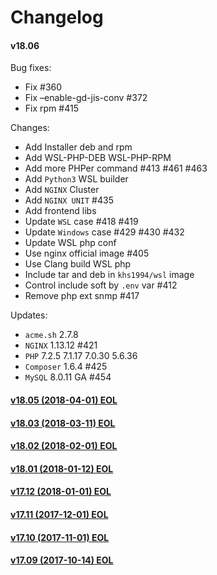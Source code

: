 Changelog
==============

#### v18.06

Bug fixes:
* Fix #360
* Fix –enable-gd-jis-conv #372
* Fix rpm #415

Changes:
* Add Installer deb and rpm
* Add WSL-PHP-DEB WSL-PHP-RPM
* Add more PHPer command #413 #461 #463
* Add `Python3` WSL builder
* Add `NGINX` Cluster
* Add `NGINX UNIT` #435
* Add frontend libs
* Update `WSL` case #418 #419
* Update `Windows` case #429 #430 #432
* Update WSL php conf
* Use nginx official image #405
* Use Clang build WSL php
* Include tar and deb in `khs1994/wsl` image
* Control include soft by `.env` var #412
* Remove php ext snmp #417

Updates:

* `acme.sh` 2.7.8
* `NGINX` 1.13.12 #421
* `PHP` 7.2.5 7.1.17 7.0.30 5.6.36
* `Composer` 1.6.4 #425
* `MySQL` 8.0.11 GA #454

#### [v18.05 (2018-04-01) EOL](https://github.com/khs1994-docker/lnmp/releases/tag/v18.05)

#### [v18.03 (2018-03-11) EOL](https://github.com/khs1994-docker/lnmp/releases/tag/v18.03)

#### [v18.02 (2018-02-01) EOL](https://github.com/khs1994-docker/lnmp/releases/tag/v18.02)

#### [v18.01 (2018-01-12) EOL](https://github.com/khs1994-docker/lnmp/releases/tag/v18.01)

#### [v17.12 (2018-01-01) EOL](https://github.com/khs1994-docker/lnmp/releases/tag/v17.12)

#### [v17.11 (2017-12-01) EOL](https://github.com/khs1994-docker/lnmp/releases/tag/v17.11)

#### [v17.10 (2017-11-01) EOL](https://github.com/khs1994-docker/lnmp/releases/tag/v17.10)

#### [v17.09 (2017-10-14) EOL](https://github.com/khs1994-docker/lnmp/releases/tag/v17.09)

